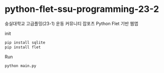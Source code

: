 # python-flet-ssu-programming-23-2
숭실대학교 고급플밍(23-1) 운동 커뮤니티 잡포츠
Python Flet 기반 웹앱

init
```py
pip install sqlite
pip install flet
```

Run
```py
python main.py
```
